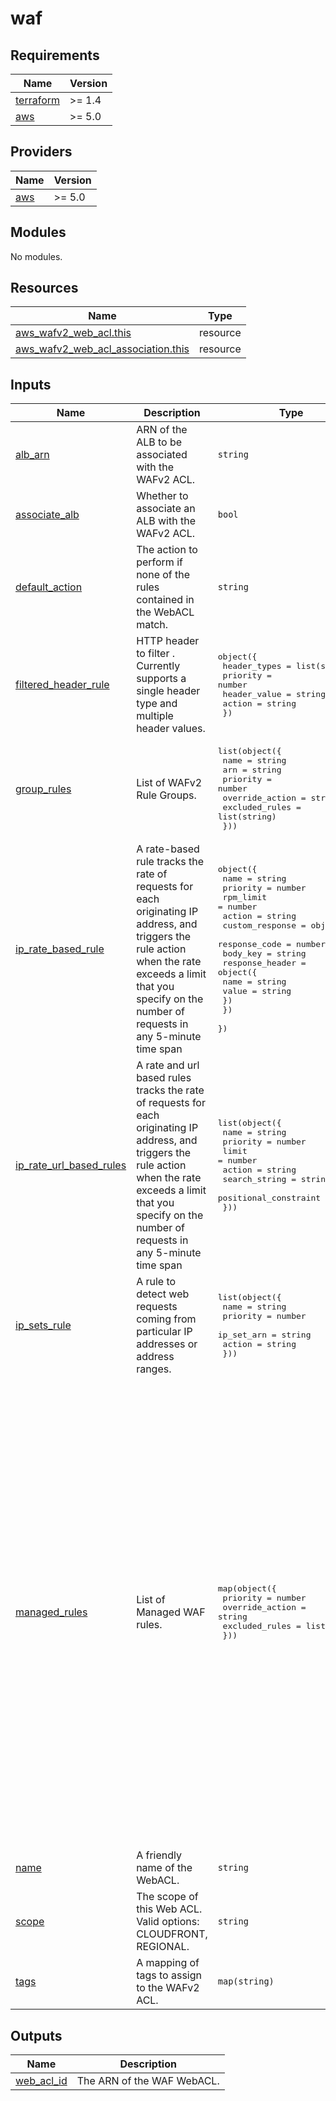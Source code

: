 # waf

<!-- BEGINNING OF PRE-COMMIT-TERRAFORM DOCS HOOK -->
## Requirements

| Name | Version |
|------|---------|
| <a name="requirement_terraform"></a> [terraform](#requirement\_terraform) | >= 1.4 |
| <a name="requirement_aws"></a> [aws](#requirement\_aws) | >= 5.0 |

## Providers

| Name | Version |
|------|---------|
| <a name="provider_aws"></a> [aws](#provider\_aws) | >= 5.0 |

## Modules

No modules.

## Resources

| Name | Type |
|------|------|
| [aws_wafv2_web_acl.this](https://registry.terraform.io/providers/hashicorp/aws/latest/docs/resources/wafv2_web_acl) | resource |
| [aws_wafv2_web_acl_association.this](https://registry.terraform.io/providers/hashicorp/aws/latest/docs/resources/wafv2_web_acl_association) | resource |

## Inputs

| Name | Description | Type | Default | Required |
|------|-------------|------|---------|:--------:|
| <a name="input_alb_arn"></a> [alb\_arn](#input\_alb\_arn) | ARN of the ALB to be associated with the WAFv2 ACL. | `string` | `""` | no |
| <a name="input_associate_alb"></a> [associate\_alb](#input\_associate\_alb) | Whether to associate an ALB with the WAFv2 ACL. | `bool` | `false` | no |
| <a name="input_default_action"></a> [default\_action](#input\_default\_action) | The action to perform if none of the rules contained in the WebACL match. | `string` | `"allow"` | no |
| <a name="input_filtered_header_rule"></a> [filtered\_header\_rule](#input\_filtered\_header\_rule) | HTTP header to filter . Currently supports a single header type and multiple header values. | <pre>object({<br>    header_types = list(string)<br>    priority     = number<br>    header_value = string<br>    action       = string<br>  })</pre> | <pre>{<br>  "action": "block",<br>  "header_types": [],<br>  "header_value": "",<br>  "priority": 1<br>}</pre> | no |
| <a name="input_group_rules"></a> [group\_rules](#input\_group\_rules) | List of WAFv2 Rule Groups. | <pre>list(object({<br>    name            = string<br>    arn             = string<br>    priority        = number<br>    override_action = string<br>    excluded_rules  = list(string)<br>  }))</pre> | `[]` | no |
| <a name="input_ip_rate_based_rule"></a> [ip\_rate\_based\_rule](#input\_ip\_rate\_based\_rule) | A rate-based rule tracks the rate of requests for each originating IP address, and triggers the rule action when the rate exceeds a limit that you specify on the number of requests in any 5-minute time span | <pre>object({<br>    name      = string<br>    priority  = number<br>    rpm_limit = number<br>    action    = string<br>    custom_response = object({<br>      response_code = number<br>      body_key      = string<br>      response_header = object({<br>        name  = string<br>        value = string<br>      })<br>    })<br>  })</pre> | `null` | no |
| <a name="input_ip_rate_url_based_rules"></a> [ip\_rate\_url\_based\_rules](#input\_ip\_rate\_url\_based\_rules) | A rate and url based rules tracks the rate of requests for each originating IP address, and triggers the rule action when the rate exceeds a limit that you specify on the number of requests in any 5-minute time span | <pre>list(object({<br>    name                  = string<br>    priority              = number<br>    limit                 = number<br>    action                = string<br>    search_string         = string<br>    positional_constraint = string<br>  }))</pre> | `[]` | no |
| <a name="input_ip_sets_rule"></a> [ip\_sets\_rule](#input\_ip\_sets\_rule) | A rule to detect web requests coming from particular IP addresses or address ranges. | <pre>list(object({<br>    name       = string<br>    priority   = number<br>    ip_set_arn = string<br>    action     = string<br>  }))</pre> | `[]` | no |
| <a name="input_managed_rules"></a> [managed\_rules](#input\_managed\_rules) | List of Managed WAF rules. | <pre>map(object({<br>    priority        = number<br>    override_action = string<br>    excluded_rules  = list(string)<br>  }))</pre> | <pre>{<br>  "AWSManagedRulesAmazonIpReputationList": {<br>    "excluded_rules": [],<br>    "override_action": "none",<br>    "priority": 20<br>  },<br>  "AWSManagedRulesCommonRuleSet": {<br>    "excluded_rules": [<br>      "NoUserAgent_HEADER"<br>    ],<br>    "override_action": "none",<br>    "priority": 10<br>  },<br>  "AWSManagedRulesKnownBadInputsRuleSet": {<br>    "excluded_rules": [],<br>    "override_action": "none",<br>    "priority": 30<br>  },<br>  "AWSManagedRulesLinuxRuleSet": {<br>    "excluded_rules": [],<br>    "override_action": "none",<br>    "priority": 50<br>  },<br>  "AWSManagedRulesSQLiRuleSet": {<br>    "excluded_rules": [<br>      "SQLi_QUERYARGUMENTS"<br>    ],<br>    "override_action": "none",<br>    "priority": 40<br>  },<br>  "AWSManagedRulesUnixRuleSet": {<br>    "excluded_rules": [],<br>    "override_action": "none",<br>    "priority": 60<br>  }<br>}</pre> | no |
| <a name="input_name"></a> [name](#input\_name) | A friendly name of the WebACL. | `string` | n/a | yes |
| <a name="input_scope"></a> [scope](#input\_scope) | The scope of this Web ACL. Valid options: CLOUDFRONT, REGIONAL. | `string` | n/a | yes |
| <a name="input_tags"></a> [tags](#input\_tags) | A mapping of tags to assign to the WAFv2 ACL. | `map(string)` | `{}` | no |

## Outputs

| Name | Description |
|------|-------------|
| <a name="output_web_acl_id"></a> [web\_acl\_id](#output\_web\_acl\_id) | The ARN of the WAF WebACL. |
<!-- END OF PRE-COMMIT-TERRAFORM DOCS HOOK -->
